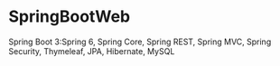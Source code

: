 # SpringBootWeb
 Spring Boot 3:Spring 6, Spring Core, Spring REST, Spring MVC, Spring Security, Thymeleaf, JPA, Hibernate, MySQL
